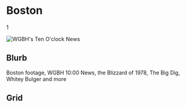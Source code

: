 # Boston

1

![WGBH's Ten O'clock News](https://s3.amazonaws.com/wgbhstocksales.org/content/TOCN1_348x196.png)

## Blurb

Boston footage, WGBH 10:00 News, the Blizzard of 1978, The Big Dig, Whitey
Bulger and more

## Grid
